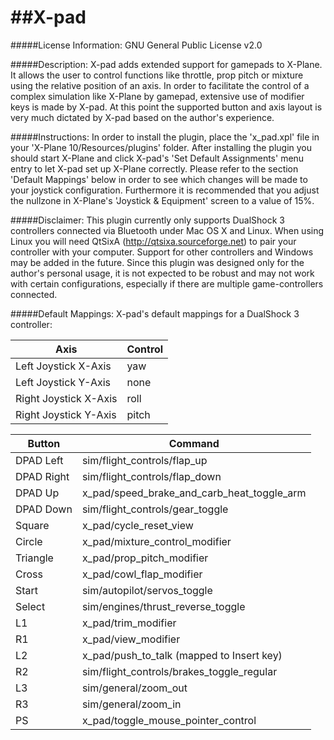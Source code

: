 ##X-pad
=====

#####License Information:
GNU General Public License v2.0

#####Description:
X-pad adds extended support for gamepads to X-Plane.
It allows the user to control functions like throttle, prop pitch or mixture using the relative position of an axis.
In order to facilitate the control of a complex simulation like X-Plane by gamepad, extensive use of modifier keys is made by X-pad.
At this point the supported button and axis layout is very much dictated by X-pad based on the author's experience.

#####Instructions:
In order to install the plugin, place the 'x_pad.xpl' file in your 'X-Plane 10/Resources/plugins' folder.
After installing the plugin you should start X-Plane and click X-pad's 'Set Default Assignments' menu entry to let X-pad set up X-Plane correctly.
Please refer to the section 'Default Mappings' below in order to see which changes will be made to your joystick configuration.
Furthermore it is recommended that you adjust the nullzone in X-Plane's 'Joystick & Equipment' screen to a value of 15%.

#####Disclaimer:
This plugin currently only supports DualShock 3 controllers connected via Bluetooth under Mac OS X and Linux.
When using Linux you will need QtSixA (http://qtsixa.sourceforge.net) to pair your controller with your computer.
Support for other controllers and Windows may be added in the future.
Since this plugin was designed only for the author's personal usage, it is not expected to be robust and may not work with certain configurations, especially if there are multiple game-controllers connected.

#####Default Mappings:
X-pad's default mappings for a DualShock 3 controller:

| Axis                  | Control |
| --------------------- | ------- |
| Left Joystick X-Axis  | yaw     |
| Left Joystick Y-Axis  | none    |
| Right Joystick X-Axis | roll    |
| Right Joystick Y-Axis | pitch   |

| Button     | Command                                    |
| ---------- | -------------------------------------------|
| DPAD Left  | sim/flight_controls/flap_up                |
| DPAD Right | sim/flight_controls/flap_down              |
| DPAD Up    | x_pad/speed_brake_and_carb_heat_toggle_arm |
| DPAD Down  | sim/flight_controls/gear_toggle            |
| Square     | x_pad/cycle_reset_view                     |
| Circle     | x_pad/mixture_control_modifier             |
| Triangle   | x_pad/prop_pitch_modifier                  |
| Cross      | x_pad/cowl_flap_modifier                   |
| Start      | sim/autopilot/servos_toggle                |
| Select     | sim/engines/thrust_reverse_toggle          |
| L1         | x_pad/trim_modifier                        |
| R1         | x_pad/view_modifier                        |
| L2         | x_pad/push_to_talk (mapped to Insert key)  |
| R2         | sim/flight_controls/brakes_toggle_regular  |
| L3         | sim/general/zoom_out                       |
| R3         | sim/general/zoom_in                        |
| PS         | x_pad/toggle_mouse_pointer_control         |
